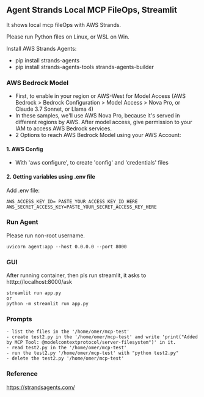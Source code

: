 ## Agent Strands Local MCP FileOps, Streamlit
It shows local mcp fileOps with AWS Strands.

Please run Python files on Linux, or WSL on Win.

Install AWS Strands Agents:
- pip install strands-agents
- pip install strands-agents-tools strands-agents-builder


### AWS Bedrock Model 
- First, to enable in your region or AWS-West for Model Access (AWS Bedrock > Bedrock Configuration > Model Access > Nova Pro, or Claude 3.7 Sonnet, or Llama 4)
- In these samples, we'll use AWS Nova Pro, because it's served in different regions by AWS. After model access, give permission to your IAM to access AWS Bedrock services. 
- 2 Options to reach AWS Bedrock Model using your AWS Account:

#### 1. AWS Config
- With 'aws configure', to create 'config' and 'credentials' files

#### 2. Getting variables using .env file
Add .env file:

``` 
AWS_ACCESS_KEY_ID= PASTE_YOUR_ACCESS_KEY_ID_HERE
AWS_SECRET_ACCESS_KEY=PASTE_YOUR_SECRET_ACCESS_KEY_HERE
``` 

### Run Agent

Please run non-root username. 

```
uvicorn agent:app --host 0.0.0.0 --port 8000
```


### GUI
After running container, then pls run streamlit, it asks to htttp://localhost:8000/ask

```
streamlit run app.py
or
python -m streamlit run app.py
```

### Prompts

```
- list the files in the '/home/omer/mcp-test'
- create test2.py in the '/home/omer/mcp-test' and write 'print("Added by MCP Tool: @modelcontextprotocol/server-filesystem")' in it.
- read test2.py in the '/home/omer/mcp-test'
- run the test2.py '/home/omer/mcp-test' with "python test2.py"
- delete the test2.py '/home/omer/mcp-test'
```

### Reference
https://strandsagents.com/
